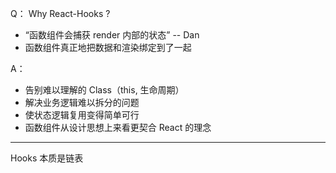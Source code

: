 Q： Why React-Hooks ?
* “函数组件会捕获 render 内部的状态” -- Dan
* 函数组件真正地把数据和渲染绑定到了一起

A：
* 告别难以理解的 Class（this, 生命周期）
* 解决业务逻辑难以拆分的问题
* 使状态逻辑复用变得简单可行
* 函数组件从设计思想上来看更契合 React 的理念

----
Hooks 本质是链表 
 